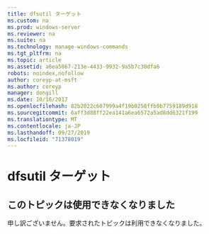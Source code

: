 ```yaml
---
title: dfsutil ターゲット
ms.custom: na
ms.prod: windows-server
ms.reviewer: na
ms.suite: na
ms.technology: manage-windows-commands
ms.tgt_pltfrm: na
ms.topic: article
ms.assetid: a6ea5067-213e-4433-9932-9a5b7c30dfa6
robots: noindex,nofollow
author: coreyp-at-msft
ms.author: coreyp
manager: dongill
ms.date: 10/16/2017
ms.openlocfilehash: 82b2022c607999a4f19b0258ffb0b7759189d918
ms.sourcegitcommit: 6aff3d88ff22ea141a6ea6572a5ad8dd6321f199
ms.translationtype: MT
ms.contentlocale: ja-JP
ms.lasthandoff: 09/27/2019
ms.locfileid: "71378019"
---
```

# <a name="dfsutil-target"></a>dfsutil ターゲット



## <a name="this-topic-is-no-longer-available"></a>このトピックは使用できなくなりました

申し訳ございません。要求されたトピックは利用できなくなりました。